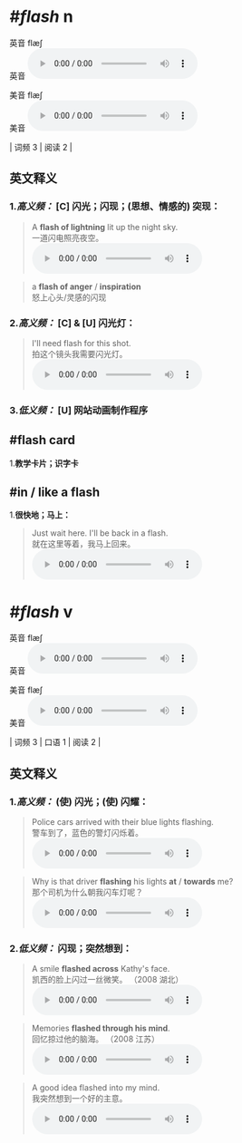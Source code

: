 # ***\#flash*** n
英音 flæʃ  
英音
<audio src="./media/flash-B.aac" controls="controls"></audio>

美音 flæʃ  
美音
<audio src="./media/flash.aac" controls="controls"></audio>



| 词频 3 | 阅读 2 |  

英文释义
---
### 1.*高义频：* **[C] 闪光；闪现；(思想、情感的) 突现：**  

 > A **flash of lightning** lit up the night sky.  
 > 一道闪电照亮夜空。    
<audio src="./media/A flash of 317补录_AAC.aac" controls="controls"></audio>

 > a **flash of anger** / **inspiration**  
 > 怒上心头/灵感的闪现    

### 2.*高义频：* **[C] & [U] 闪光灯：**  

 > I'll need flash for this shot.  
 > 拍这个镜头我需要闪光灯。    
<audio src="./media/flash-2.aac" controls="controls"></audio>

### 3.*低义频：* **[U] 网站动画制作程序**  

## \#flash card
1.**教学卡片；识字卡**  

## \#in / like a flash
1.**很快地；马上：**  

 > Just wait here. I'll be back in a flash.  
 > 就在这里等着，我马上回来。    
<audio src="./media/Just wait here. 317补录_AAC.aac" controls="controls"></audio>


# ***\#flash*** v
英音 flæʃ  
英音
<audio src="./media/flash-B.aac" controls="controls"></audio>

美音 flæʃ  
美音
<audio src="./media/flash.aac" controls="controls"></audio>



| 词频 3 | 口语 1 | 阅读 2 |  

英文释义
---
### 1.*高义频：* **(使) 闪光；(使) 闪耀：**  

 > Police cars arrived with their blue lights flashing.  
 > 警车到了，蓝色的警灯闪烁着。    
<audio src="./media/Police cars arrived317补录_AAC.aac" controls="controls"></audio>

 > Why is that driver **flashing** his lights **at** / **towards** me?  
 > 那个司机为什么朝我闪车灯呢？    
<audio src="./media/Why is that driver flashing317补录_AAC.aac" controls="controls"></audio>

### 2.*低义频：* **闪现；突然想到：**  

 > A smile **flashed across** Kathy's face.  
 > 凯西的脸上闪过一丝微笑。  （2008 湖北）  
<audio src="./media/A smile flashed 317补录_AAC.aac" controls="controls"></audio>

 > Memories **flashed through his mind**.  
 > 回忆掠过他的脑海。  （2008 江苏）  
<audio src="./media/flash-7.aac" controls="controls"></audio>

 > A good idea flashed into my mind.  
 > 我突然想到一个好的主意。    
<audio src="./media/flash-8mp3.aac" controls="controls"></audio>


